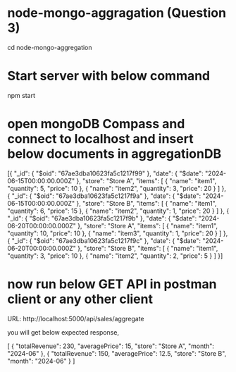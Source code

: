 # node-mongo-aggragation (Question 3)

cd node-mongo-aggregation

# Start server with below command

npm start

# open mongoDB Compass and connect to localhost and insert below documents in aggregationDB

[{
  "_id": {
    "$oid": "67ae3dba10623fa5c1217f99"
  },
  "date": {
    "$date": "2024-06-15T00:00:00.000Z"
  },
  "store": "Store A",
  "items": [
    {
      "name": "item1",
      "quantity": 5,
      "price": 10
    },
    {
      "name": "item2",
      "quantity": 3,
      "price": 20
    }
  ]
},
{
  "_id": {
    "$oid": "67ae3dba10623fa5c1217f9a"
  },
  "date": {
    "$date": "2024-06-15T00:00:00.000Z"
  },
  "store": "Store B",
  "items": [
    {
      "name": "item1",
      "quantity": 6,
      "price": 15
    },
    {
      "name": "item2",
      "quantity": 1,
      "price": 20
    }
  ]
},
{
  "_id": {
    "$oid": "67ae3dba10623fa5c1217f9b"
  },
  "date": {
    "$date": "2024-06-20T00:00:00.000Z"
  },
  "store": "Store A",
  "items": [
    {
      "name": "item1",
      "quantity": 10,
      "price": 10
    },
    {
      "name": "item3",
      "quantity": 1,
      "price": 20
    }
  ]
},
{
  "_id": {
    "$oid": "67ae3dba10623fa5c1217f9c"
  },
  "date": {
    "$date": "2024-06-20T00:00:00.000Z"
  },
  "store": "Store B",
  "items": [
    {
      "name": "item1",
      "quantity": 3,
      "price": 10
    },
    {
      "name": "item2",
      "quantity": 2,
      "price": 5
    }
  ]
}]

# now run below GET API in postman client or any other client

URL: http://localhost:5000/api/sales/aggregate

you will get below expected response,

[
  {
    "totalRevenue": 230,
    "averagePrice": 15,
    "store": "Store A",
    "month": "2024-06"
  },
  {
    "totalRevenue": 150,
    "averagePrice": 12.5,
    "store": "Store B",
    "month": "2024-06"
  }
]
